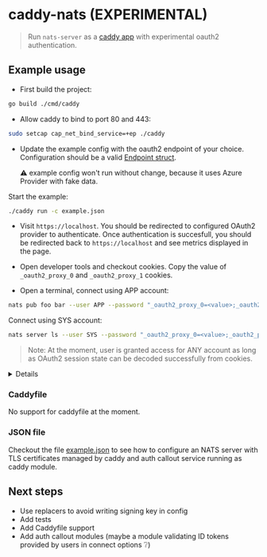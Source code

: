 # caddy-nats (EXPERIMENTAL)

> Run `nats-server` as a [caddy app](https://caddyserver.com/docs/extending-caddy#app-modules) with experimental oauth2 authentication.

## Example usage

- First build the project:

```bash
go build ./cmd/caddy
```

- Allow caddy to bind to port 80 and 443:

```bash
sudo setcap cap_net_bind_service=+ep ./caddy
```

- Update the example config with the oauth2 endpoint of your choice. Configuration should be a valid [Endpoint struct](https://github.com/charbonnierg/caddy-nats/blob/rewrite/oauthproxy/endpoint.go#L21).

  ⚠ example config won't run without change, because it uses Azure Provider with fake data.

Start the example:

```bash
./caddy run -c example.json
```

- Visit `https://localhost`. You should be redirected to configured OAuth2 provider to authenticate. Once authentication is succesfull, you should be redirected back to `https://localhost` and see metrics displayed in the page.

- Open developer tools and checkout cookies. Copy the value of `_oauth2_proxy_0` and `_oauth2_proxy_1` cookies.

- Open a terminal, connect using APP account:

```bash
nats pub foo bar --user APP --password "_oauth2_proxy_0=<value>;_oauth2_proxy_1=<value>"
```

Connect using SYS account:

```bash
nats server ls --user SYS --password "_oauth2_proxy_0=<value>;_oauth2_proxy_1=<value>"
```

> Note: At the moment, user is granted access for ANY account as long as OAuth2 session state can be decoded successfully
> from cookies.

<details>

- Client side:

```bash
> .\nats.exe pub foo bar --server tls://localhost --user APP --password "_oauth2_proxy_0=XhcPNJBIOLa4lc3AiGaD0yYwePPmbk6rfEBFcCt320RZRWDrU330_-SLkW1iDp8NIklG1IM_pBk1exBXi5nXTbHSmtYXF89LAtlAT4yzb0NVIT8nIZbcZ7J00O-FCYZlady37P_L9D2hzercH-TQ7SWBaFAR9zkGoao_7-uHn-2SWqOFaa7PIqLQvZ8UCmtnl0XEX9e1kHkWdQ23n12rDUiyik-p7E8jqaEG2E8ahNTDMpnawnWGLO6BB93sMLjDtGWWjlMkPJfoTfEtJZWkA7IZr14prClXMfru6BHy4rbBkWQUnTiS9Eu249ubizij0aU99S8wnEdEdrlbyoWfHwzkZZEaZf0SiApZdMZMbZqeGybJ409b38o4S9BWco0k2pYs_PLLbtweyguKG_HwMpcGin-mmEtV0vcXsbRbBmMcI218DkgHiv9O3arHt9P2I2E3ooYBGs5gQGwngoSHthNmci3WOsKWMFpjwTXD2BdeVtUlLxXKodhJK4BO1VHXbW_JYsrO0sDwbv0zPnDyScFuvIVUGXzKvMF_ycPVXB0KPaIG69nyJ7RBhDwTayK9wf8Zk-6S1rcAGScr73sBUDc0v_-DJh9bDIfwusX5_CzMcJVOBCnizLasv8BrNAqH_B5jmTL35D-UD9EzpWbseVywORACTlC8Xy-m1rhcTswZm150fel0eE3LVVLbPHNsjz1EO4iWj_lrbGioMdueKlw1Zi5b9FGiaeJVhqUIn8T_E6B257Cdot1y8lMGh6sCsdTHFtts5D4v5G81Sqxd0lyxIHyJ3Tt2PfPbrb0DVh35rS14nHezO7h8gkQIiZ9dzxMffqfO9youwFOmYZmLHrX2h_sdhSRW-mDZL_2fdNJicoE3s2oVzq4SDf-cjBuX_EKYQaiKEIar0nHVwCsEcZRoBxx1zyHLdXxZbRuKsPMtvYUXO0vzUJ6ooZx_Qm2AHk5zWxkWq6ihUMk2_BKUpa8aa8SmXpWmupI_QCEzHzv79g5fa3KB9qI2d4ODCV3mAaSyeNyCuIyGoKKI_0ucupYwAf1GUdfXRc1U4BgH-jVeGV1TOHkbp-UJWR65HymRP6Eyv6fOkAuR1OLZskpOslce61WGbw04hZTqnHIdAyPH57MIN1yMWtlKxs83Vnw-0yatKwGIewjXFxHkWCWUqW_7mXmSoXF9LYa3XTaBODZVFSo4HephYgHljAQ1kJN0JT5HF0moKtEvXkuoPcypgXtHqKhbPkQu3kbBVUnZOupN9ZwHkGodyIiBDGqvItT-X6H95CfAV3RQABbpsfF9hgUlgjVy8qk2bvMLGkoTd8cNiepMzHrC-dpE_3N3BykDAmNg_lvXcpAjRwPOMqKqjuCoZ5gs27_oX88hLK2UKm6F1QQ7dETUQ79exddDPCrhprXUrGz2awXo_oDNJszuHzaZ7Xd-Yh0Ok5tH4IW0lUt4y7dxRciLTKM_YUxcazRj8AJiYiXkM96vbAkQFQc66hUUH9M6KlUKxvOyL5u2GGlYxgI6D8332HxC0unHLvL7GrTYUfEuZ0OF17HwUoRHGnHSKx-w-cM8Qe6aUveYpwRiKv6JEHzCJvtPxd0I6rC9cOiIfWtiNQyA4l4gFMT9oBwl32TSZCq5iY_NAzA2lmzVSrvAddcYUI2mgq8BvajfhaqHBLmR8_mJq9Du1NXNPLqA8ry5MwC6gpOrufke3JGOp-ZLiqT5ulTmuN8T-2Bw2j45aDfG2qDO7zLaun1-U3o94OpBJgwPeeItTNpxEG8876f0yPNpgZY21L2kIO3866BuwlVWIfW9kZUQ2CXq-GQjM7HwI904CgpVE2hNR4tCSWHCdVrlgRD0tZhMN5fzR93uN6EIxL2DU1m35quRNEhfxuQJjn-L8LdbZPDu0sqgcFtb8-k9qEsWZRNLvTa0fYD_Qn83a9-gK14hZs9yXzG5HaoTrApJ678H_hfmi40bdXUuPBAvBz1Bud8Fj_q6sEyB2YUOXFty0Nu8OS8Ruuma7fmEu7hEMcwNv_j254JESHlE6sSqB4TwBk9xcbIQ-jWMe1OwIyhXv48Tk2bF4VtGxGkKv3Xjck8gd_wE-X-9t0yFDxxdpGobjb7zpO79vmcK8W8BHx3TXWo8Qap8_E3-R08oi-pOwy_VkZqx_kHOKiuTByJx_BXlwRJeoCa9a9j9IkUeWdshO1l54VtXfrRAMp8WurIiS27Nvg_2fNTy7lcHjSXw2ApI7ArMXf1LjzcmejPoeMTDKzgvm998I09H_SvYM7jvfJqXkqdQTuwmyBcAMSJwHZpIOBxFyWX9rjCe7j8cZTgANM4INDzRtYrZUuh8hgKQ16jMF01gbcuashbnXhp75yHhTvz-le9b-WaZExxsR66KfdsJd_gFBVHXRZDIEsvaVpBEzD8NBKwj9JPnl530ncgVXQJ-JOzQKvgf42iSfmE34mJ5FAyqJpTBsc5vrM5azETbgv2Tsh2tKLWSaZUCnZjnM9sxPBcETsTx4hIPttGEkDXee_NsP-dl_imIwwDjpM_r5IowTigeOjL6Ww6tDX5Ki4BPUs1X8zPWVwYaXys4XVmn8FbrBnv5M5kVkDYTIQFtg_PMirUm3hjhbnsnmxDRG36z0va8wSaSKzx9EyTIbgbjAc7T9_vXl40t_MvxMHwOxA8pLCQDom-0EDZbmc_r6HDAV-ch5yXpAyCvwXzc0QWv9q71Jj9Tcm1t1-oGmUDZv1fWBwfXCT8S9AffbRzLB8XhEF-wI3L0PFrQpPV78JwWFAHzevcZk-cBEhgG5NcgPtNXbPVbzTm2d3WKbvuVaH6RGaEHg75U4FqIK1ngYT2xpYJOZfmqqB8zxczDtqjxZlzSZrVCv3l2JY6fwliR00dfJivZwkYoVJaz46rlzZmLUgGEHk0IwSwj1qIFxYsWgCDygWuoJ86uuPqD7SiT_Aku3k374OE7epWAqBooToEO9s10OSOMJrkhHS3ZDc2OOPyfsdMDH7uAg_hZ8gahDnrte1PvXEgkj5O3qLeRMBDnmFsNFKpqcGBWA4-k__4ZoSL1QB128ztm6aM1TG8SXTnewV1VFUchv27XmFpNkXVbZF1846knbXBijd6saSBJNSt3ZerM1eQQcGT5yGsLhUdggMKI4c6P96bb1z1Zf66JMbOJJQ69uvdKsbwc9tJGAhMqlgpGqL1UBUxlz5-0r0ren6RHXrRWyGCJMWQuKs5pBELQViamYLjBDiUXyV50WYW9phPZnkw-8Y5n2NwRurBJcaqfqmsuCnTH6g3uoctjpmCw_PVGbtP5bZCHpot4IZXa3LIXUvzm_ZVUxKgRvyd3wGDZCthFRT1JPlAH2b12H0utHigxkseTYX4qozm3ocr3XPiGCsmW_07GO-efqg0iFCmt1RBR_hMFnO3rG1ob6JVa8oCXbxGfwxeGAIpMk821sUWccrIDOdRJ-8dFrhjj-cnbJDc69MJAQ_zf3b-z_DAgZK6Z7ZcuJMiFYo2BpiZqutTHorZhzAvpBABc-JLhRZMJm3EqjPvVB6Z2CL7y3GksIoef8Aa2k-r5t_qXPVcd2ZlJulF0pApTvVz2XCtJ0A2jgEDa0q5lelmu2rgsm8ucEE4cuoLwprPHWta7QLkr4nbBeSrIKLoSt2FHWOIDJ5E9F6gAAZVLg34JpfFk3Bed9vuzZGtoq-U_XC7jj4DbQ9A6gE61OsVdiCXehLIgY4Mcc3T1CRCCy9zxVqoMRW33cNTc9meFk5hlL8YEBbiOx8TtIGxrKP4sZ61qopm4g2TyfpEv4fsQR8PHEZ0ugYYdYkPKy8mz_b_A7Mbn_fQLeZS_1Fs9xYxkGZyF9r7dGehNlpyANd5hPkU2YlWYOhgsniARqB13NwyhWqNJX2Mw-t6PnmJjSkg;_oauth2_proxy_1=ZfT58OTXK9qo27zwmtwSq8pFbOEEqU1U_INKDsOvDIJE51HjhhXVNPZVtpCh773z2eVaEKRpvJ5goOjZ8TQT2dSf6hOd7lgsZQI62PlWIU2XMuaOcu_J_g4ZDdC8ux0CWUOEtgKXXuiuGxN-dRY_pbE6vw-EvK_BIWIOKV8ePe_JrpKI2A-ylOl-RUXH3bn8kVVDyukHb5-SNIF4_5a8FIW_IohHRyUVP0j3h3qdhfHSMW9qVQejD|1697311652|FUX-7SVnJxN3Od71Y-TzLGAqUdhezsIp6ieNVnwvsQQ="
21:29:32 Published 3 bytes to "foo"
```

- Server side:

```bash
2023/10/14 19:29:32.448 DEBUG   nats.server     127.0.0.1:16435 - cid:8 - Client connection created
2023/10/14 19:29:32.449 DEBUG   nats.server     127.0.0.1:16435 - cid:8 - Starting TLS client connection handshake
2023/10/14 19:29:32.450 DEBUG   events  event   {"name": "tls_get_certificate", "id": "db51c68e-0313-45d4-890d-13528520a565", "origin": "tls", "data": {"client_hello":{"CipherSuites":[49195,49199,49196,49200,52393,52392,49161,49171,49162,49172,156,157,47,53,49170,10,4865,4866,4867],"ServerName":"localhost","SupportedCurves":[29,23,24,25],"SupportedPoints":"AA==","SignatureSchemes":[2052,1027,2055,2053,2054,1025,1281,1537,1283,1539,513,515],"SupportedProtos":null,"SupportedVersions":[772,771],"Conn":{}}}}
2023/10/14 19:29:32.451 DEBUG   tls.handshake   choosing certificate    {"identifier": "localhost", "num_choices": 1}
2023/10/14 19:29:32.452 DEBUG   tls.handshake   default certificate selection results   {"identifier": "localhost", "subjects": ["localhost"], "managed": true, "issuer_key": "local", "hash": "0f14dc388dc9f7bd4c05fcb7f21f1ddc804d35e65e5695446aa32990ae24a55d"}
2023/10/14 19:29:32.452 DEBUG   tls.handshake   matched certificate in cache    {"remote_ip": "127.0.0.1", "remote_port": "16435", "subjects": ["localhost"], "managed": true, "expiration": "2023/10/15 06:57:12.000", "hash": "0f14dc388dc9f7bd4c05fcb7f21f1ddc804d35e65e5695446aa32990ae24a55d"}
2023/10/14 19:29:32.517 DEBUG   nats.server     127.0.0.1:16435 - cid:8 - TLS handshake complete
2023/10/14 19:29:32.517 DEBUG   nats.server     127.0.0.1:16435 - cid:8 - TLS version 1.3, cipher suite TLS_AES_128_GCM_SHA256
2023/10/14 19:29:32.519 DEBUG   nats.server     127.0.0.1:16435 - cid:8 - <<- [CONNECT {"verbose":false,"pedantic":false,"user":"APP","pass":"[REDACTED]","tls_required":true,"name":"NATS CLI Version 0.1.1","lang":"go","version":"1.30.0","protocol":1,"echo":true,"headers":true,"no_responders":true}]
2023/10/14 19:29:32.519 DEBUG   nats.server     ACCOUNT - <<- [PUB $SYS.REQ.USER.AUTH $SYS._INBOX.ZAM5CE1d.OuZGFxpp 6874]
2023/10/14 19:29:32.520 DEBUG   nats.server     ACCOUNT - <<- MSG_PAYLOAD: [omited]
2023/10/14 19:29:32.521 DEBUG   nats.server     pipe - cid:7 - ->> [MSG $SYS.REQ.USER.AUTH 1 $SYS._INBOX.ZAM5CE1d.OuZGFxpp 6874]
2023/10/14 19:29:32.521 DEBUG   nats.auth_callout       Received authorization request  {"payload": "<omited>"}
2023/10/14 19:29:32.523 INFO    oauth2.az       decoding session state: [omited]
2023/10/14 19:29:32.524 DEBUG   nats.server     pipe - cid:7 - <<- [PUB $SYS._INBOX.ZAM5CE1d.OuZGFxpp 1476]
2023/10/14 19:29:32.524 DEBUG   nats.server     pipe - cid:7 - <<- MSG_PAYLOAD: [omited]   <====== This is the auth response from auth callout service
2023/10/14 19:29:32.525 DEBUG   nats.server     ACCOUNT - <-> [DELSUB 6]
2023/10/14 19:29:32.525 DEBUG   nats.server     127.0.0.1:16435 - cid:8 - <<- [PING]
2023/10/14 19:29:32.525 DEBUG   nats.server     127.0.0.1:16435 - cid:8 - ->> [PONG]
2023/10/14 19:29:32.576 DEBUG   nats.server     127.0.0.1:16435 - cid:8 - <<- [PUB foo 3]
2023/10/14 19:29:32.576 DEBUG   nats.server     127.0.0.1:16435 - cid:8 - <<- MSG_PAYLOAD: ["bar"]
2023/10/14 19:29:32.576 DEBUG   nats.server     127.0.0.1:16435 - cid:8 - <<- [PING]
2023/10/14 19:29:32.576 DEBUG   nats.server     127.0.0.1:16435 - cid:8 - ->> [PONG]
2023/10/14 19:29:32.577 DEBUG   nats.server     127.0.0.1:16435 - cid:8 - Client connection closed: Client Closed
```

</details>

### Caddyfile

No support for caddyfile at the moment.

### JSON file

Checkout the file [example.json](./example.json) to see how to configure an NATS server with TLS certificates managed by caddy and auth callout service running as caddy module.

## Next steps

- Use replacers to avoid writing signing key in config
- Add tests
- Add Caddyfile support
- Add auth callout modules (maybe a module validating ID tokens provided by users in connect options ❔)
